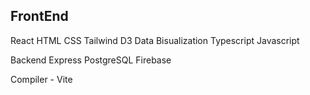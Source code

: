 ## FrontEnd

React
HTML
CSS
Tailwind
D3 Data Bisualization
Typescript
Javascript

Backend
Express
PostgreSQL
Firebase

Compiler - Vite
